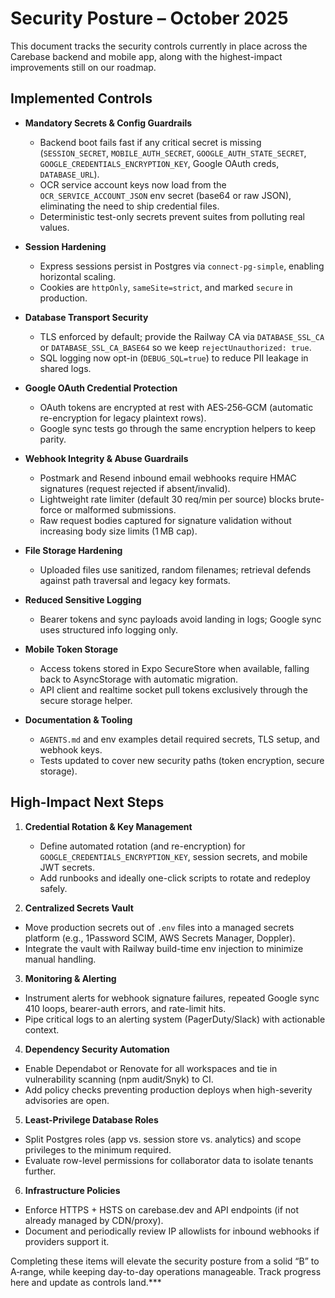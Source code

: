 # Security Posture – October 2025

This document tracks the security controls currently in place across the Carebase backend and mobile app, along with the highest-impact improvements still on our roadmap.

## Implemented Controls

- **Mandatory Secrets & Config Guardrails**
  - Backend boot fails fast if any critical secret is missing (`SESSION_SECRET`, `MOBILE_AUTH_SECRET`, `GOOGLE_AUTH_STATE_SECRET`, `GOOGLE_CREDENTIALS_ENCRYPTION_KEY`, Google OAuth creds, `DATABASE_URL`).
  - OCR service account keys now load from the `OCR_SERVICE_ACCOUNT_JSON` env secret (base64 or raw JSON), eliminating the need to ship credential files.
  - Deterministic test-only secrets prevent suites from polluting real values.

- **Session Hardening**
  - Express sessions persist in Postgres via `connect-pg-simple`, enabling horizontal scaling.
  - Cookies are `httpOnly`, `sameSite=strict`, and marked `secure` in production.

- **Database Transport Security**
  - TLS enforced by default; provide the Railway CA via `DATABASE_SSL_CA` or `DATABASE_SSL_CA_BASE64` so we keep `rejectUnauthorized: true`.
  - SQL logging now opt-in (`DEBUG_SQL=true`) to reduce PII leakage in shared logs.

- **Google OAuth Credential Protection**
  - OAuth tokens are encrypted at rest with AES‑256‑GCM (automatic re-encryption for legacy plaintext rows).
  - Google sync tests go through the same encryption helpers to keep parity.

- **Webhook Integrity & Abuse Guardrails**
  - Postmark and Resend inbound email webhooks require HMAC signatures (request rejected if absent/invalid).
  - Lightweight rate limiter (default 30 req/min per source) blocks brute-force or malformed submissions.
  - Raw request bodies captured for signature validation without increasing body size limits (1 MB cap).

- **File Storage Hardening**
  - Uploaded files use sanitized, random filenames; retrieval defends against path traversal and legacy key formats.

- **Reduced Sensitive Logging**
  - Bearer tokens and sync payloads avoid landing in logs; Google sync uses structured info logging only.

- **Mobile Token Storage**
  - Access tokens stored in Expo SecureStore when available, falling back to AsyncStorage with automatic migration.
  - API client and realtime socket pull tokens exclusively through the secure storage helper.

- **Documentation & Tooling**
  - `AGENTS.md` and env examples detail required secrets, TLS setup, and webhook keys.
  - Tests updated to cover new security paths (token encryption, secure storage).

## High-Impact Next Steps

1. **Credential Rotation & Key Management**
   - Define automated rotation (and re-encryption) for `GOOGLE_CREDENTIALS_ENCRYPTION_KEY`, session secrets, and mobile JWT secrets.
   - Add runbooks and ideally one-click scripts to rotate and redeploy safely.

2. **Centralized Secrets Vault**
  - Move production secrets out of `.env` files into a managed secrets platform (e.g., 1Password SCIM, AWS Secrets Manager, Doppler).
  - Integrate the vault with Railway build-time env injection to minimize manual handling.

3. **Monitoring & Alerting**
  - Instrument alerts for webhook signature failures, repeated Google sync 410 loops, bearer-auth errors, and rate-limit hits.
  - Pipe critical logs to an alerting system (PagerDuty/Slack) with actionable context.

4. **Dependency Security Automation**
  - Enable Dependabot or Renovate for all workspaces and tie in vulnerability scanning (npm audit/Snyk) to CI.
  - Add policy checks preventing production deploys when high-severity advisories are open.

5. **Least-Privilege Database Roles**
  - Split Postgres roles (app vs. session store vs. analytics) and scope privileges to the minimum required.
  - Evaluate row-level permissions for collaborator data to isolate tenants further.

6. **Infrastructure Policies**
  - Enforce HTTPS + HSTS on carebase.dev and API endpoints (if not already managed by CDN/proxy).
  - Document and periodically review IP allowlists for inbound webhooks if providers support it.

Completing these items will elevate the security posture from a solid “B” to A‑range, while keeping day-to-day operations manageable. Track progress here and update as controls land.***
